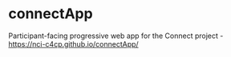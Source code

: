 # connectApp
Participant-facing progressive web app for the Connect project - https://nci-c4cp.github.io/connectApp/
